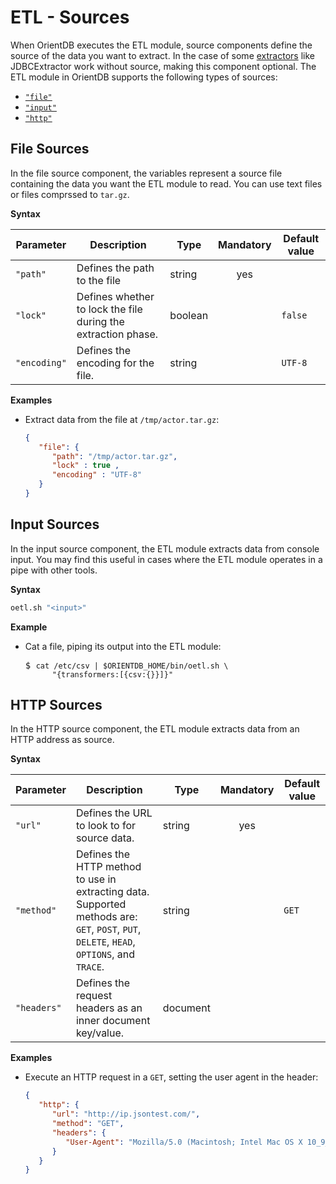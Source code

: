 <!-- proofread 2015-12-11 SAM -->
# ETL - Sources

When OrientDB executes the ETL module, source components define the source of the data you want to extract.  In the case of some [extractors](Extractor.md) like JDBCExtractor work without source, making this component optional.  The ETL module in OrientDB supports the following types of sources:

- [`"file"`](#file-sources)
- [`"input"`](#input-sources)
- [`"http"`](#http-sources)


## File Sources

In the file source component, the variables represent a source file containing the data you want the ETL module to read.  You can use text files or files comprssed to `tar.gz`.

**Syntax**

| Parameter | Description | Type | Mandatory | Default value |
|-----------|-------------|------|:---------:|-----------|
| `"path"` | Defines the path to the file | string | yes | |
| `"lock"` | Defines whether to lock the file during the extraction phase. | boolean | | `false` |
| `"encoding"` | Defines the encoding for the file. | string | | `UTF-8` |

**Examples**

- Extract data from the file at `/tmp/actor.tar.gz`:

  ```json
  { 
     "file": { 
	    "path": "/tmp/actor.tar.gz", 
		"lock" : true , 
		"encoding" : "UTF-8" 
     }
  }
  ```

## Input Sources

In the input source component, the ETL module extracts data from console input.  You may find this useful in cases where the ETL module operates in a pipe with other tools.

**Syntax**
```sh
oetl.sh "<input>"
```
**Example**

- Cat a file, piping its output into the ETL module:

  <pre>
  $ <code class="lang-sh userinput">cat /etc/csv | $ORIENTDB_HOME/bin/oetl.sh \
        "{transformers:[{csv:{}}]}"</code>
  </pre>


## HTTP Sources

In the HTTP source component, the ETL module extracts data from an HTTP address as source.

**Syntax**

| Parameter | Description | Type | Mandatory | Default value |
|-------|-------|------|:--------:|-----------|
| `"url"` | Defines the URL to look to for source data. | string | yes | |
| `"method"` | Defines the HTTP method to use in extracting data.  Supported methods are: `GET`, `POST`, `PUT`, `DELETE`, `HEAD`, `OPTIONS`, and `TRACE`. | string | | `GET` |
| `"headers"` | Defines the request headers as an inner document key/value. | document | | |

**Examples**

- Execute an HTTP request in a `GET`, setting the user agent in the header:

  ```json
  { 
     "http": {
        "url": "http://ip.jsontest.com/",
        "method": "GET",
        "headers": {
           "User-Agent": "Mozilla/5.0 (Macintosh; Intel Mac OS X 10_9_4) AppleWebKit/537.36 (KHTML, like Gecko) Chrome/36.0.1985.125 Safari/537.36"
        }
     }
  }
  ```
